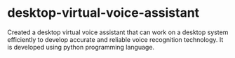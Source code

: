 # desktop-virtual-voice-assistant
Created a desktop virtual voice assistant that can work on a desktop system efficiently to develop accurate and reliable voice recognition technology. It is developed using python programming language.
